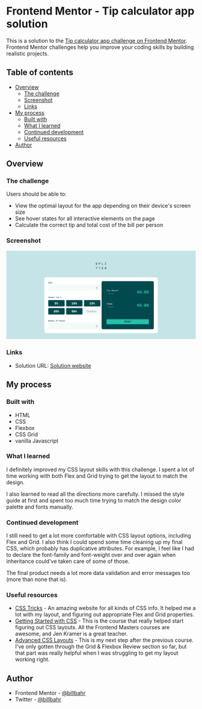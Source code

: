 # Frontend Mentor - Tip calculator app solution

This is a solution to the [Tip calculator app challenge on Frontend Mentor](https://www.frontendmentor.io/challenges/tip-calculator-app-ugJNGbJUX). Frontend Mentor challenges help you improve your coding skills by building realistic projects.

## Table of contents

- [Overview](#overview)
  - [The challenge](#the-challenge)
  - [Screenshot](#screenshot)
  - [Links](#links)
- [My process](#my-process)
  - [Built with](#built-with)
  - [What I learned](#what-i-learned)
  - [Continued development](#continued-development)
  - [Useful resources](#useful-resources)
- [Author](#author)

## Overview

### The challenge

Users should be able to:

- View the optimal layout for the app depending on their device's screen size
- See hover states for all interactive elements on the page
- Calculate the correct tip and total cost of the bill per person

### Screenshot

![Solution screenshot](img/screenshot.png)


### Links

- Solution URL: [Solution website](https://billbahr.github.io/tip-calculator-app/)

## My process

### Built with

- HTML
- CSS
- Flexbox
- CSS Grid
- vanilla Javascript

### What I learned

I definitely improved my CSS layout skills with this challenge. I spent a lot of time working with both Flex and Grid trying to get the layout to match the design. 

I also learned to read all the directions more carefully. I missed the style guide at first and spent too much time trying to match the design color palette and fonts manually.

### Continued development

I still need to get a lot more comfortable with CSS layout options, including Flex and Grid. I also think I could spend some time cleaning up my final CSS, which probably has duplicative attributes. For example, I feel like I had to declare the font-family and font-weight over and over again when inheritance could've taken care of some of those.

The final product needs a lot more data validation and error messages too (more than none that is).

### Useful resources

- [CSS Tricks](https://css-tricks.com/) - An amazing website for all kinds of CSS info. It helped me a lot with my layout, and figuring out appropriate Flex and Grid properties.
- [Getting Started with CSS](https://frontendmasters.com/courses/getting-started-css/) - This is the course that really helped start figuring out CSS layouts. All the Frontend Masters courses are awesome, and Jen Kramer is a great teacher.
- [Advanced CSS Layouts](https://frontendmasters.com/courses/advanced-css-layouts/) - This is my next step after the previous course. I've only gotten through the Grid & Flexbox Review section so far, but that part was really helpful when I was struggling to get my layout working right.

## Author

- Frontend Mentor - [@billbahr](https://www.frontendmentor.io/profile/billbahr)
- Twitter - [@billbahr](https://www.twitter.com/billbahr)

